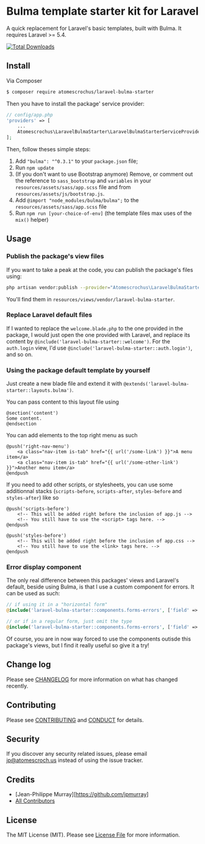 # Bulma template starter kit for Laravel

A quick replacement for Laravel's basic templates, built with Bulma. It requires Laravel >= 5.4.

[![Total Downloads](https://poser.pugx.org/atomescrochus/laravel-bulma-starter/downloads)](https://packagist.org/packages/atomescrochus/laravel-bulma-starter)

## Install

Via Composer

``` bash
$ composer require atomescrochus/laravel-bulma-starter
```

Then you have to install the package' service provider:

```php
// config/app.php
'providers' => [
    ...
    Atomescrochus\LaravelBulmaStarter\LaravelBulmaStarterServiceProvider::class,
];
```

Then, follow theses simple steps:

1. Add `"bulma": "^0.3.1"` to your `package.json` file;
2. Run `npm update`
3. (If you don't want to use Bootstrap anymore) Remove, or comment out the reference to `sass_bootstrap` and `variables` in your `resources/assets/sass/app.scss` file and from `resources/assets/js/bootstrap.js`.
4. Add `@import "node_modules/bulma/bulma";` to the `resources/assets/sass/app.scss` file
5. Run `npm run [your-choice-of-env]` (the template files max uses of the `mix()` helper)

## Usage
### Publish the package's view files
If you want to take a peak at the code, you can publish the package's files using:

```bash
php artisan vendor:publish --provider="Atomescrochus\LaravelBulmaStarter\LaravelBulmaStarterServiceProvider" --tag="views"
```

You'll find them in `resources/views/vendor/laravel-bulma-starter`.

### Replace Laravel default files
If I wanted to replace the `welcome.blade.php` to the one provided in the package, I would just open the one provided with Laravel, and replace its content by `@include('laravel-bulma-starter::welcome')`. For the `auth.login` view, I'd use `@include('laravel-bulma-starter::auth.login')`, and so on.

### Using the package default template by yourself
Just create a new blade file and extend it with `@extends('laravel-bulma-starter::layouts.bulma')`.

You can pass content to this layout file using

```
@section('content')
Some content.
@endsection
```

You can add elements to the top right menu as such

```
@push('right-nav-menu')
    <a class="nav-item is-tab" href="{{ url('/some-link') }}">A menu item</a>
    <a class="nav-item is-tab" href="{{ url('/some-other-link') }}">Another menu item</a>
@endpush
```

If you need to add other scripts, or stylesheets, you can use some additionnal stacks (`scripts-before`, `scripts-after`, `styles-before` and `styles-after`) like so

```
@push('scripts-before')
    <!-- This will be added right before the inclusion of app.js --> 
    <!-- You still have to use the <script> tags here. -->
@endpush

@push('styles-before')
    <!-- This will be added right before the inclusion of app.css --> 
    <!-- You still have to use the <link> tags here. -->
@endpush
```

### Error display component
The only real difference between this packages' views and Laravel's default, beside using Bulma, is that I use a custom component for errors. It can be used as such:

```php
// if using it in a "horizontal form"
@include('laravel-bulma-starter::components.forms-errors', ['field' => 'nameOfField', 'type' => 'horizontal'])

// or if in a regular form, just omit the type
@include('laravel-bulma-starter::components.forms-errors', ['field' => 'nameOfField'])
```

Of course, you are in now way forced to use the components outisde this package's views, but I find it really useful so give it a try!

## Change log

Please see [CHANGELOG](CHANGELOG.md) for more information on what has changed recently.

## Contributing

Please see [CONTRIBUTING](CONTRIBUTING.md) and [CONDUCT](CONDUCT.md) for details.

## Security

If you discover any security related issues, please email jp@atomescroch.us instead of using the issue tracker.

## Credits

- [Jean-Philippe Murray][https://github.com/jpmurray]
- [All Contributors](../../contributors)

## License

The MIT License (MIT). Please see [License File](LICENSE.md) for more information.
